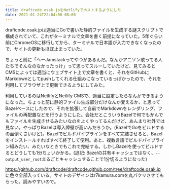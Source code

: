 ```yaml
---
title: draftcode.osak.jpをNetlifyでホストするようにした
date: 2021-01-24T22:04:00-08:00
---
```

draftcode.osak.jpは適当にGoで書いた静的ファイルを生成する謎スクリプトで構成されていて、これがターミナルで文章を書く前提になっていた。5年ぐらい前にChromeOSに移行してから、ターミナルで日本語が入力できなくなったので、サイトの更新もほぼ止まっていた。

ちょっと前に「へーJamstackってやつがあるんだ。なんかアニソン歌ってる人たちでそんなのなかったっけ」って思ってスルーしていたけど、見てみるとCMSによっては適当にウェブサイト上で文章を書くと、それをGitHubにMarkdownとしてpushしてくれる仕組みになっているっぽかったので、それを利用してブラウザ上で更新できるようにしてみた。

利用しているのはNetlifyとNetlify CMSで、適当に設定したらなんかできるようになった。ちょっと前に静的ファイル生成部分だけなんか変えるか、と思ってBazelベースにしたので、それを拡張して自前でMarkdownをレンダリング、ファイルの再配置などを行うようにした。会社だとこういうBazelで何でもかんでもファイルを生成させるみたいなのをよくやってるんだけど、あんまり社外では見ない。やっぱりBazelは導入障壁が高いんだろうか。(BazelでGoをビルドするの面倒くさいけど)。Bazelでビルドパイプラインをすべて完結させると、Bazelをインストールすればすべて終了して便利。あと、複数言語でビルドパイプライン組みたい、みたいなときでもこれで完結する。しかしBazelを使ってビルドするとどうしても1分ちょいかかる。(追記: Bazelの共有キャッシュではなく、`--output_user_root`まるごとキャッシュすることで1分切るようになった)

https://github.com/draftcode/draftcode.github.com/tree/draftcode.osak.jp に色々全部入っている。サイトのデザインはr7kamura.comを丸パクリさせてもらった。読みやすいので。
